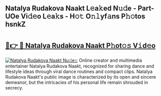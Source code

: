## Natalya Rudakova Naakt L𝚎a𝚔ed N𝚞𝚍e - Part-UOe Vi𝚍𝚎o L𝚎a𝚔s - H𝚘𝚝 O𝚗𝚕yf𝚊ns P𝚑𝚘tos hsnkZ

# <h2><a href="http://kf8z93z.oniu.top/?m=Natalya+Rudakova+Naakt">🔗👉 🔴 Natalya Rudakova Naakt P𝚑ot𝚘𝚜 V𝚒d𝚎o</a></h2>

[![Natalya Rudakova Naakt Nu𝚍e𝚜](https://i.imgur.com/0qMVB7G.gif)](http://kf8z93z.oniu.top/?m=Natalya+Rudakova+Naakt)
Online creator and multimedia entertainer Natalya Rudakova Naakt, recognized for sharing dance and lifestyle ideas through viral dance routines and compact clips. Natalya Rudakova Naakt's public image is characterized by its open and sincere demeanor, but the intricacies of his personal life remain shrouded in secrecy.  
